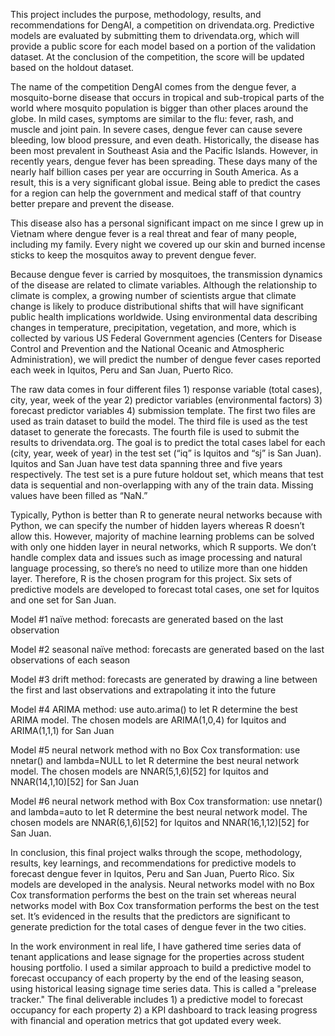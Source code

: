 This project includes the purpose, methodology, results, and recommendations for DengAI, a competition on drivendata.org. Predictive models are evaluated by submitting them to drivendata.org, which will provide a public score for each model based on a portion of the validation dataset. At the conclusion of the competition, the score will be updated based on the holdout dataset.

The name of the competition DengAI comes from the dengue fever, a mosquito-borne disease that occurs in tropical and sub-tropical parts of the world where mosquito population is bigger than other places around the globe. In mild cases, symptoms are similar to the flu: fever, rash, and muscle and joint pain. In severe cases, dengue fever can cause severe bleeding, low blood pressure, and even death. Historically, the disease has been most prevalent in Southeast Asia and the Pacific Islands. However, in recently years, dengue fever has been spreading. These days many of the nearly half billion cases per year are occurring in South America. As a result, this is a very significant global issue. Being able to predict the cases for a region can help the government and medical staff of that country better prepare and prevent the disease.

This disease also has a personal significant impact on me since I grew up in Vietnam where dengue fever is a real threat and fear of many people, including my family. Every night we covered up our skin and burned incense sticks to keep the mosquitos away to prevent dengue fever.

Because dengue fever is carried by mosquitoes, the transmission dynamics of the disease are related to climate variables. Although the relationship to climate is complex, a growing number of scientists argue that climate change is likely to produce distributional shifts that will have significant public health implications worldwide. Using environmental data describing changes in temperature, precipitation, vegetation, and more, which is collected by various US Federal Government agencies (Centers for Disease Control and Prevention and the National Oceanic and Atmospheric Administration), we will predict the number of dengue fever cases reported each week in Iquitos, Peru and San Juan, Puerto Rico.

The raw data comes in four different files 1) response variable (total cases), city, year, week of the year 2) predictor variables (environmental factors) 3) forecast predictor variables 4) submission template. The first two files are used as train dataset to build the model. The third file is used as the test dataset to generate the forecasts. The fourth file is used to submit the results to drivendata.org. The goal is to predict the total cases label for each (city, year, week of year) in the test set (“iq” is Iquitos and “sj” is San Juan). Iquitos and San Juan have test data spanning three and five years respectively. The test set is a pure future holdout set, which means that test data is sequential and non-overlapping with any of the train data. Missing values have been filled as “NaN.”

Typically, Python is better than R to generate neural networks because with Python, we can specify the number of hidden layers whereas R doesn’t allow this. However, majority of machine learning problems can be solved with only one hidden layer in neural networks, which R supports. We don’t handle complex data and issues such as image processing and natural language processing, so there’s no need to utilize more than one hidden layer. Therefore, R is the chosen program for this project. Six sets of predictive models are developed to forecast total cases, one set for Iquitos and one set for San Juan.

Model #1 naïve method: forecasts are generated based on the last observation

Model #2 seasonal naïve method: forecasts are generated based on the last observations of each season

Model #3 drift method: forecasts are generated by drawing a line between the first and last observations and extrapolating it into the future

Model #4 ARIMA method: use auto.arima() to let R determine the best ARIMA model. The chosen models are ARIMA(1,0,4) for Iquitos and ARIMA(1,1,1) for San Juan

Model #5 neural network method with no Box Cox transformation: use nnetar() and lambda=NULL to let R determine the best neural network model. The chosen models are NNAR(5,1,6)[52] for Iquitos and NNAR(14,1,10)[52] for San Juan

Model #6 neural network method with Box Cox transformation: use nnetar() and lambda=auto to let R determine the best neural network model. The chosen models are NNAR(6,1,6)[52] for Iquitos and NNAR(16,1,12)[52] for San Juan.

In conclusion, this final project walks through the scope, methodology, results, key learnings, and recommendations for predictive models to forecast dengue fever in Iquitos, Peru and San Juan, Puerto Rico. Six models are developed in the analysis. Neural networks model with no Box Cox transformation performs the best on the train set whereas neural networks model with Box Cox transformation performs the best on the test set. It’s evidenced in the results that the predictors are significant to generate prediction for the total cases of dengue fever in the two cities. 

In the work environment in real life, I have gathered time series data of tenant applications and lease signage for the properties across student housing portfolio. I used a similar approach to build a predictive model to forecast occupancy of each property by the end of the leasing season, using historical leasing signage time series data. This is called a "prelease tracker." The final deliverable includes 1) a predictive model to forecast occupancy for each property 2) a KPI dashboard to track leasing progress with financial and operation metrics that got updated every week.
